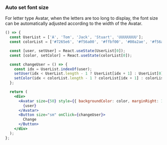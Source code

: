 <demo>

### Auto set font size

For letter type Avatar, when the letters are too long to display, the font size can be automatically adjusted according to the width of the Avatar.

```jsx live
() => {
  const UserList = ['A', 'Tom', 'Jack', 'Stuart', 'UUUUUUUU'];
  const colorList = ['#7265e6', '#f56a00', '#ffbf00', '#00a2ae', '#f56a00'];

  const [user, setUser] = React.useState(UserList[0]);
  const [color, setColor] = React.useState(colorList[0]);

  const changeUser = () => {
    const idx = UserList.indexOf(user);
    setUser(idx < UserList.length - 1 ? UserList[idx + 1] : UserList[0]);
    setColor(idx < colorList.length - 1 ? colorList[idx + 1] : colorList[0]);
  };

  return (
    <div>
      <Avatar size={50} style={{ backgroundColor: color, marginRight: 15 }}>
        {user}
      </Avatar>
      <Button size="sm" onClick={changeUser}>
        Change
      </Button>
    </div>
  );
};
```

</demo>
